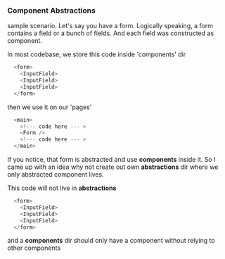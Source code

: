 ### Component Abstractions

sample scenario. 
Let's say you have a form. Logically speaking, a form contains a field or a bunch of fields.
And each field was constructed as component.

In most codebase, we store this code inside 'components' dir 
```javascript
  <form>
    <InputField>
    <InputField>
    <InputField>
  </form>
```

then we use it on our 'pages'
```javascript
  <main>
    <!--- code here --- >
    <Form />
    <!--- code here --- >
  </main>
```

If you notice, that form is abstracted and use **components** inside it. So I came up with an idea
why not create out own **abstractions** dir where we only abstracted component lives.

This code will not live in **abstractions**
```javascript
  <form>
    <InputField>
    <InputField>
    <InputField>
  </form>
```

and a **components** dir should only have a component without relying to other components 
